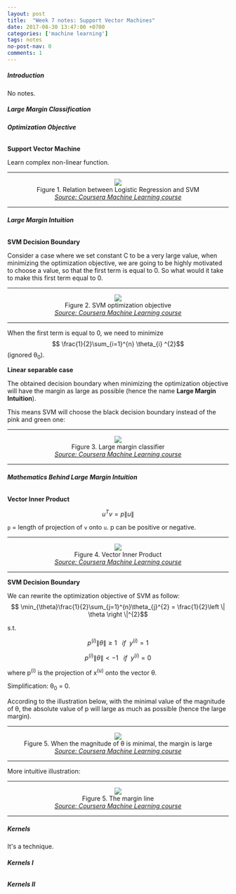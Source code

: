 ```yaml
---
layout: post
title:  "Week 7 notes: Support Vector Machines"
date: 2017-08-30 13:47:00 +0700
categories: ['machine learning']
tags: notes
no-post-nav: 0
comments: 1
---
```


##### **Introduction**
No notes.

##### **Large Margin Classification**

###### **Optimization Objective**

**Support Vector Machine**

Learn complex non-linear function.

<hr>
<center><img src="http://i.imgur.com/73icLSl.png"/></center>
<center>Figure 1. Relation between Logistic Regression and SVM</center>
<center><i><a href="https://www.coursera.org/learn/machine-learning">Source: Coursera Machine Learning course</a></i></center>
<hr>

###### **Large Margin Intuition**

**SVM Decision Boundary**

Consider a case where we set constant C to be a very large value, when minimizing the optimization objective, we are going to be highly motivated to choose a value, so that the first term is equal to 0. So what would it take to make this first term equal to 0.

<hr>
<center><img src="http://i.imgur.com/0uYq8eE.png"/></center>
<center>Figure 2. SVM optimization objective</center>
<center><i><a href="https://www.coursera.org/learn/machine-learning">Source: Coursera Machine Learning course</a></i></center>
<hr>

When the first term is equal to 0, we need to minimize $$ \frac{1}{2}\sum_{i=1}^{n} \theta_{i} ^{2}$$ (ignored θ<sub>0</sub>).

**Linear separable case**

The obtained decision boundary when minimizing the optimization objective will have the margin as large as possible (hence the name **Large Margin Intuition**).

This means SVM will choose the black decision boundary instead of the pink and green one:

<hr>
<center><img src="http://i.imgur.com/pXZSSal.png"/></center>
<center>Figure 3. Large margin classifier</center>
<center><i><a href="https://www.coursera.org/learn/machine-learning">Source: Coursera Machine Learning course</a></i></center>
<hr>

###### **Mathematics Behind Large Margin Intuition**

**Vector Inner Product**

$$ u^{T}v = p\left \|u\right \|$$

`p` = length of projection of `v` onto `u`. p can be positive or negative.

<hr>
<center><img src="http://i.imgur.com/XS5iB07.png"/></center>
<center>Figure 4. Vector Inner Product</center>
<center><i><a href="https://www.coursera.org/learn/machine-learning">Source: Coursera Machine Learning course</a></i></center>
<hr>

**SVM Decision Boundary**

We can rewrite the optimization objective of SVM as follow:
$$ \min_{\theta}\frac{1}{2}\sum_{j=1}^{n}\theta_{j}^{2} = \frac{1}{2}\left \| \theta \right \|^{2}$$

s.t.

$$ p^{(i)}\left \| \theta \right \| \geq 1 ~~~ if ~~ y^{(i)}=1$$

$$ p^{(i)}\left \| \theta \right \| \lt -1 ~~~ if ~~ y^{(i)}=0$$

where p<sup>(i)</sup> is the projection of x<sup>(u)</sup> onto the vector θ.

Simplification: θ<sub>0</sub> = 0.

According to the illustration below, with the minimal value of the magnitude of θ, the absolute value of p will large as much as possible (hence the large margin).

<hr>
<center><img src="http://i.imgur.com/ZrXtYUv.png"/></center>
<center>Figure 5. When the magnitude of θ is minimal, the margin is large</center>
<center><i><a href="https://www.coursera.org/learn/machine-learning">Source: Coursera Machine Learning course</a></i></center>
<hr>

More intuitive illustration:

<hr>
<center><img src="http://i.imgur.com/xhifXxk.png"/></center>
<center>Figure 5. The margin line</center>
<center><i><a href="https://www.coursera.org/learn/machine-learning">Source: Coursera Machine Learning course</a></i></center>
<hr>


##### **Kernels**

It's a technique.

###### **Kernels I**



###### **Kernels II**

